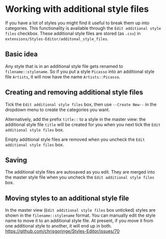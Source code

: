 # Working with additional style files
If you have a lot of styles you might find it useful to break them up into categories. This functionality is available through the `Edit additional style files` checkbox. These additional style files are stored (as `.csv`) in `extensions/Styles-Editor/additonal_style_files`.

## Basic idea
Any style that is in an additional style file gets renamed to `filename::stylename`. So if you put a style `Picasso` into an additional style file `Artists`, it will now have the name `Artists::Picasso`. 

## Creating and removing additional style files
Tick the `Edit additional style files` box, then use `--Create New--` in the dropdown menu to create the categories you want. 

Alternatively, add the prefix `title::` to a style in the master view: the additional style file `title` will be created for you when you next tick the `Edit additional style files` box.

Empty additional style files are removed when you uncheck the `Edit additional style files` box.

## Saving
The additional style files are autosaved as you edit. They are merged into the master style file when you uncheck the `Edit additional style files` box.

## Moving styles to an additional style file
In the master view (`Edit additional style files` box unticked) styles are shown in the `filename::stylename` format. You can manually edit the style name to move it to an additional style file. At present, if you move it from one additional style to another, it will end up in both. https://github.com/chrisgoringe/Styles-Editor/issues/70


